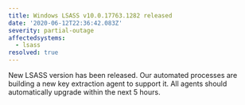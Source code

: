 ```yaml
---
title: Windows LSASS v10.0.17763.1282 released
date: '2020-06-12T22:36:42.083Z'
severity: partial-outage
affectedsystems:
  - lsass
resolved: true
---
```

New LSASS version has been released. Our automated processes are building a new key extraction agent to support it. All agents should automatically upgrade within the next 5 hours.

<!--- language code: en -->

